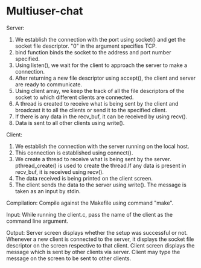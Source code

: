 # Multiuser-chat
Server:
1. We establish the connection with the port using socket() and get the socket file descriptor. "0" in the argument specifies TCP.
2. bind function binds the socket to the address and port number specified.
3. Using listen(), we wait for the client to approach the server to make a connection.
4. After returning a new file descriptor using accept(), the client and server are ready to communicate.
5. Using client array, we keep the track of all the file descriptors of the socket to which different clients are connected.
6. A thread is created to receive what is being sent by the client and broadcast it to all the clients or send it to the specified client.
7. If there is any data in the recv_buf, it can be received by using recv().
8. Data is sent to all other clients using write().

Client: 
1. We establish the connection with the server running on the local host.
2. This connection is established using connect().
3. We create a thread to receive what is being sent by the server. pthread_create() is used to create the thread.If any data is present in recv_buf, it is received using recv().
4. The data received is being printed on the client screen.
5. The client sends the data to the server using write(). The message is taken as an input by stdin.

Compilation:
Compile against the Makefile using command "make".

Input: 
While running the client.c, pass the name of the client as the command line argument.

Output: 
Server screen displays whether the setup was successful or not. Whenever a new client is connected to the server, it displays the socket file descriptor on the screen respective to that client.
Client screen displays the message which is sent by other clients via server. Client may type the message on the screen to be sent to other clients.


